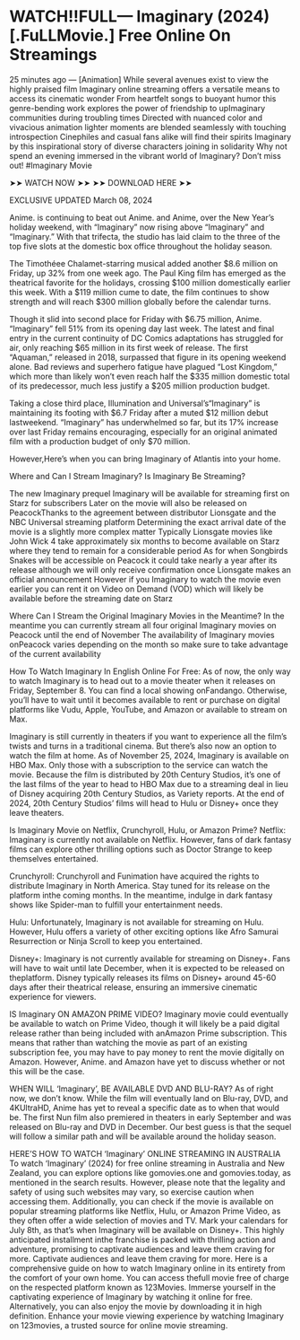 <h1>WATCH!!FULL— Imaginary (2024) [.FuLLMovie.] Free Online On Streamings</h1>

25 minutes ago — [Animation] While several avenues exist to view the highly praised film Imaginary online streaming offers a versatile means to access its cinematic wonder From heartfelt songs to buoyant humor this genre-bending work explores the power of friendship to upImaginary communities during troubling times Directed with nuanced color and vivacious animation lighter moments are blended seamlessly with touching introspection Cinephiles and casual fans alike will find their spirits Imaginary by this inspirational story of diverse characters joining in solidarity Why not spend an evening immersed in the vibrant world of Imaginary? Don’t miss out! #Imaginary Movie

➤➤ WATCH NOW ➤➤ 
➤➤ DOWNLOAD HERE ➤➤ 

EXCLUSIVE UPDATED March 08, 2024

Anime. is continuing to beat out Anime. and Anime, over the New Year’s holiday weekend, with “Imaginary” now rising above “Imaginary” and “Imaginary.” With that trifecta, the studio has laid claim to the three of the top five slots at the domestic box office throughout the holiday season.

The Timothéee Chalamet-starring musical added another $8.6 million on Friday, up 32% from one week ago. The Paul King film has emerged as the theatrical favorite for the holidays, crossing $100 million domestically earlier this week. With a $119 million cume to date, the film continues to show strength and will reach $300 million globally before the calendar turns.

Though it slid into second place for Friday with $6.75 million, Anime. “Imaginary” fell 51% from its opening day last week. The latest and final entry in the current continuity of DC Comics adaptations has struggled for air, only reaching $65 million in its first week of release. The first “Aquaman,” released in 2018, surpassed that figure in its opening weekend alone. Bad reviews and superhero fatigue have plagued “Lost Kingdom,” which more than likely won’t even reach half the $335 million domestic total of its predecessor, much less justify a $205 million production budget.

Taking a close third place, Illumination and Universal’s“Imaginary” is maintaining its footing with $6.7 Friday after a muted $12 million debut lastweekend. “Imaginary” has underwhelmed so far, but its 17% increase over last Friday remains encouraging, especially for an original animated film with a production budget of only $70 million.

However,Here’s when you can bring Imaginary of Atlantis into your home.

Where and Can I Stream Imaginary? Is Imaginary Be Streaming?

The new Imaginary prequel Imaginary will be available for streaming first on Starz for subscribers Later on the movie will also be released on PeacockThanks to the agreement between distributor Lionsgate and the NBC Universal streaming platform Determining the exact arrival date of the movie is a slightly more complex matter Typically Lionsgate movies like John Wick 4 take approximately six months to become available on Starz where they tend to remain for a considerable period As for when Songbirds Snakes will be accessible on Peacock it could take nearly a year after its release although we will only receive confirmation once Lionsgate makes an official announcement However if you Imaginary to watch the movie even earlier you can rent it on Video on Demand (VOD) which will likely be available before the streaming date on Starz

Where Can I Stream the Original Imaginary Movies in the Meantime?
In the meantime you can currently stream all four original Imaginary movies on Peacock until the end of November The availability of Imaginary movies onPeacock varies depending on the month so make sure to take advantage of the current availability

How To Watch Imaginary In English Online For Free:
As of now, the only way to watch Imaginary is to head out to a movie theater when it releases on Friday, September 8. You can find a local showing onFandango. Otherwise, you’ll have to wait until it becomes available to rent or purchase on digital platforms like Vudu, Apple, YouTube, and Amazon or available to stream on Max.

Imaginary is still currently in theaters if you want to experience all the film’s twists and turns in a traditional cinema. But there’s also now an option to watch the film at home. As of November 25, 2024, Imaginary is available on HBO Max. Only those with a subscription to the service can watch the movie. Because the film is distributed by 20th Century Studios, it’s one of the last films of the year to head to HBO Max due to a streaming deal in lieu of Disney acquiring 20th Century Studios, as Variety reports. At the end of 2024, 20th Century Studios’ films will head to Hulu or Disney+ once they leave theaters.

Is Imaginary Movie on Netflix, Crunchyroll, Hulu, or Amazon Prime?
Netflix: Imaginary is currently not available on Netflix. However, fans of dark fantasy films can explore other thrilling options such as Doctor Strange to keep themselves entertained.

Crunchyroll: Crunchyroll and Funimation have acquired the rights to distribute Imaginary in North America. Stay tuned for its release on the platform inthe coming months. In the meantime, indulge in dark fantasy shows like Spider-man to fulfill your entertainment needs.

Hulu: Unfortunately, Imaginary is not available for streaming on Hulu. However, Hulu offers a variety of other exciting options like Afro Samurai Resurrection or Ninja Scroll to keep you entertained.

Disney+: Imaginary is not currently available for streaming on Disney+. Fans will have to wait until late December, when it is expected to be released on theplatform. Disney typically releases its films on Disney+ around 45-60 days after their theatrical release, ensuring an immersive cinematic experience for viewers.

IS Imaginary ON AMAZON PRIME VIDEO?
Imaginary movie could eventually be available to watch on Prime Video, though it will likely be a paid digital release rather than being included with anAmazon Prime subscription. This means that rather than watching the movie as part of an existing subscription fee, you may have to pay money to rent the movie digitally on Amazon. However, Anime. and Amazon have yet to discuss whether or not this will be the case.

WHEN WILL ‘Imaginary’, BE AVAILABLE DVD AND BLU-RAY?
As of right now, we don’t know. While the film will eventually land on Blu-ray, DVD, and 4KUltraHD, Anime has yet to reveal a specific date as to when that would be. The first Nun film also premiered in theaters in early September and was released on Blu-ray and DVD in December. Our best guess is that the sequel will follow a similar path and will be available around the holiday season.

HERE’S HOW TO WATCH ‘Imaginary’ ONLINE STREAMING IN AUSTRALIA
To watch ‘Imaginary’ (2024) for free online streaming in Australia and New Zealand, you can explore options like gomovies.one and gomovies.today, as mentioned in the search results. However, please note that the legality and safety of using such websites may vary, so exercise caution when accessing them. Additionally, you can check if the movie is available on popular streaming platforms like Netflix, Hulu, or Amazon Prime Video, as they often offer a wide selection of movies and TV.
Mark your calendars for July 8th, as that’s when Imaginary will be available on Disney+. This highly anticipated installment inthe franchise is packed with thrilling action and adventure, promising to captivate audiences and leave them craving for more. Captivate audiences and leave them craving for more.
Here is a comprehensive guide on how to watch Imaginary online in its entirety from the comfort of your own home. You can access thefull movie free of charge on the respected platform known as 123Movies. Immerse yourself in the captivating experience of Imaginary by watching it online for free. Alternatively, you can also enjoy the movie by downloading it in high definition. Enhance your movie viewing experience by watching Imaginary on 123movies, a trusted source for online movie streaming.
